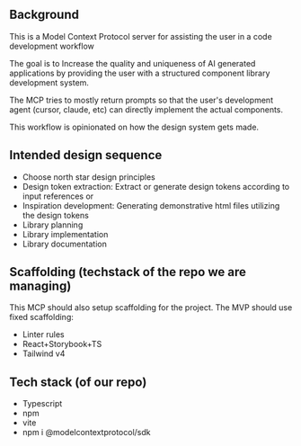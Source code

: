 ## Background

This is a Model Context Protocol server for assisting the user in a code development workflow

The goal is to Increase the quality and uniqueness of AI generated applications by providing the user with a structured component library development system.

The MCP tries to mostly return prompts so that the user's development agent (cursor, claude, etc) can directly implement the actual components.

This workflow is opinionated on how the design system gets made.


## Intended design sequence
- Choose north star design principles
- Design token extraction: Extract or generate design tokens according to input references or 
- Inspiration development: Generating demonstrative html files utilizing the design tokens
- Library planning
- Library implementation
- Library documentation

## Scaffolding (techstack of the repo we are managing)

This MCP should also setup scaffolding for the project. The MVP should use fixed scaffolding:
- Linter rules
- React+Storybook+TS
- Tailwind v4


## Tech stack (of our repo)
- Typescript
- npm
- vite
- npm i @modelcontextprotocol/sdk


